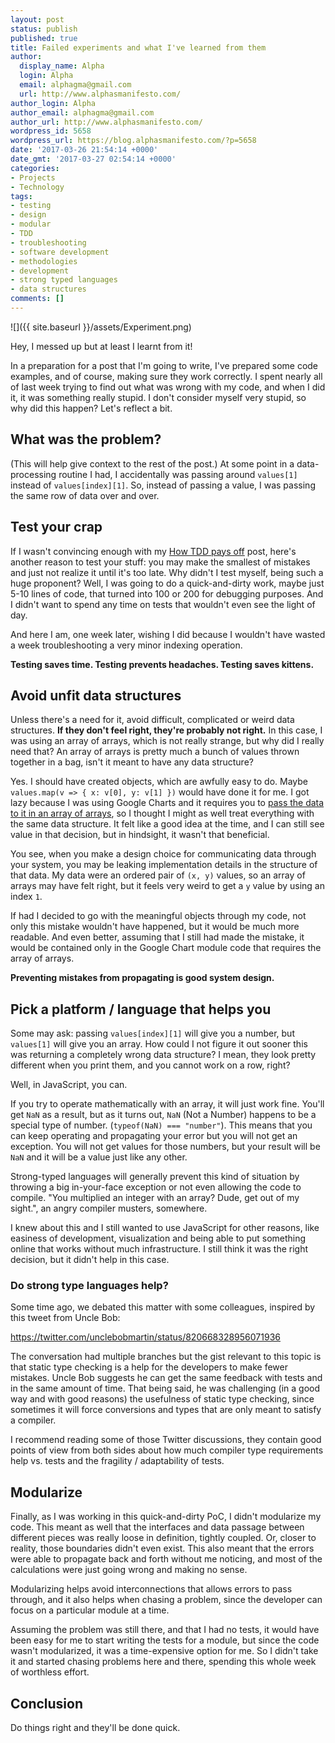 ```yaml
---
layout: post
status: publish
published: true
title: Failed experiments and what I've learned from them
author:
  display_name: Alpha
  login: Alpha
  email: alphagma@gmail.com
  url: http://www.alphasmanifesto.com/
author_login: Alpha
author_email: alphagma@gmail.com
author_url: http://www.alphasmanifesto.com/
wordpress_id: 5658
wordpress_url: https://blog.alphasmanifesto.com/?p=5658
date: '2017-03-26 21:54:14 +0000'
date_gmt: '2017-03-27 02:54:14 +0000'
categories:
- Projects
- Technology
tags:
- testing
- design
- modular
- TDD
- troubleshooting
- software development
- methodologies
- development
- strong typed languages
- data structures
comments: []
---
```


![]({{ site.baseurl }}/assets/Experiment.png)

Hey, I messed up but at least I learnt from it!


In a preparation for a post that I'm going to write, I've prepared some code examples, and of course, making sure they work correctly. I spent nearly all of last week trying to find out what was wrong with my code, and when I did it, it was something really stupid. I don't consider myself very stupid, so why did this happen? Let's reflect a bit.

<!--more-->

## What was the problem?

(This will help give context to the rest of the post.) At some point in a data-processing routine I had, I accidentally was passing around `values[1]` instead of `values[index][1]`. So, instead of passing a value, I was passing the same row of data over and over.

## Test your crap

If I wasn't convincing enough with my <a href="https://blog.alphasmanifesto.com/2015/03/30/how-tdd-pays-off/">How TDD pays off</a> post, here's another reason to test your stuff: you may make the smallest of mistakes and just not realize it until it's too late. Why didn't I test myself, being such a huge proponent? Well, I was going to do a quick-and-dirty work, maybe just 5-10 lines of code, that turned into 100 or 200 for debugging purposes. And I didn't want to spend any time on tests that wouldn't even see the light of day.

And here I am, one week later, wishing I did because I wouldn't have wasted a week troubleshooting a very minor indexing operation.

**Testing saves time. Testing prevents headaches. Testing saves kittens.**

## Avoid unfit data structures

Unless there's a need for it, avoid difficult, complicated or weird data structures. **If they don't feel right, they're probably not right.** In this case, I was using an array of arrays, which is not really strange, but why did I really need that? An array of arrays is pretty much a bunch of values thrown together in a bag, isn't it meant to have any data structure?

Yes. I should have created objects, which are awfully easy to do. Maybe `values.map(v => { x: v[0], y: v[1] })` would have done it for me. I got lazy because I was using Google Charts and it requires you to <a href="https://developers.google.com/chart/interactive/docs/basic_preparing_data">pass the data to it in an array of arrays</a>, so I thought I might as well treat everything with the same data structure. It felt like a good idea at the time, and I can still see value in that decision, but in hindsight, it wasn't that beneficial.

You see, when you make a design choice for communicating data through your system, you may be leaking implementation details in the structure of that data. My data were an ordered pair of `(x, y)` values, so an array of arrays may have felt right, but it feels very weird to get a `y` value by using an index `1`.

If had I decided to go with the meaningful objects through my code, not only this mistake wouldn't have happened, but it would be much more readable. And even better, assuming that I still had made the mistake, it would be contained only in the Google Chart module code that requires the array of arrays.

**Preventing mistakes from propagating is good system design.**

## Pick a platform / language that helps you

Some may ask: passing `values[index][1]` will give you a number, but `values[1]` will give you an array. How could I not figure it out sooner this was returning a completely wrong data structure? I mean, they look pretty different when you print them, and you cannot work on a row, right?

Well, in JavaScript, you can.

If you try to operate mathematically with an array, it will just work fine. You'll get `NaN` as a result, but as it turns out, `NaN` (Not a Number) happens to be a special type of number. (`typeof(NaN) === "number"`). This means that you can keep operating and propagating your error but you will not get an exception. You will not get values for those numbers, but your result will be `NaN` and it will be a value just like any other.

Strong-typed languages will generally prevent this kind of situation by throwing a big in-your-face exception or not even allowing the code to compile. "You multiplied an integer with an array? Dude, get out of my sight.", an angry compiler musters, somewhere.

I knew about this and I still wanted to use JavaScript for other reasons, like easiness of development, visualization and being able to put something online that works without much infrastructure. I still think it was the right decision, but it didn't help in this case.

### Do strong type languages help?

Some time ago, we debated this matter with some colleagues, inspired by this tweet from Uncle Bob:

https://twitter.com/unclebobmartin/status/820668328956071936

The conversation had multiple branches but the gist relevant to this topic is that static type checking is a help for the developers to make fewer mistakes. Uncle Bob suggests he can get the same feedback with tests and in the same amount of time. That being said, he was challenging (in a good way and with good reasons) the usefulness of static type checking, since sometimes it will force conversions and types that are only meant to satisfy a compiler.

I recommend reading some of those Twitter discussions, they contain good points of view from both sides about how much compiler type requirements help vs. tests and the fragility / adaptability of tests.

## Modularize

Finally, as I was working in this quick-and-dirty PoC, I didn't modularize my code. This meant as well that the interfaces and data passage between different pieces was really loose in definition, tightly coupled. Or, closer to reality, those boundaries didn't even exist. This also meant that the errors were able to propagate back and forth without me noticing, and most of the calculations were just going wrong and making no sense.

Modularizing helps avoid interconnections that allows errors to pass through, and it also helps when chasing a problem, since the developer can focus on a particular module at a time.

Assuming the problem was still there, and that I had no tests, it would have been easy for me to start writing the tests for a module, but since the code wasn't modularized, it was a time-expensive option for me. So I didn't take it and started chasing problems here and there, spending this whole week of worthless effort.

## Conclusion

Do things right and they'll be done quick.
